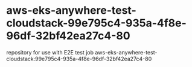 # aws-eks-anywhere-test-cloudstack-99e795c4-935a-4f8e-96df-32bf42ea27c4-80
repository for use with E2E test job aws-eks-anywhere-test-cloudstack:99e795c4-935a-4f8e-96df-32bf42ea27c4-80
